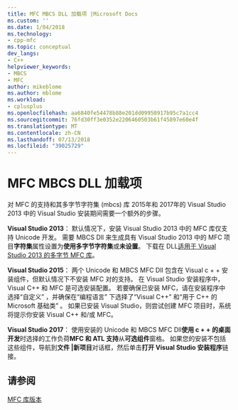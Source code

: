 ```yaml
---
title: MFC MBCS DLL 加载项 |Microsoft Docs
ms.custom: ''
ms.date: 1/04/2018
ms.technology:
- cpp-mfc
ms.topic: conceptual
dev_langs:
- C++
helpviewer_keywords:
- MBCS
- MFC
author: mikeblome
ms.author: mblome
ms.workload:
- cplusplus
ms.openlocfilehash: aa6840fe54478b88e201dd09950917b95c7a1cc4
ms.sourcegitcommit: 76fd30ff3e0352e2206460503b61f45897e60e4f
ms.translationtype: MT
ms.contentlocale: zh-CN
ms.lasthandoff: 07/13/2018
ms.locfileid: "39025729"
---
```

# <a name="mfc-mbcs-dll-add-on"></a>MFC MBCS DLL 加载项

对 MFC 的支持和其多字节字符集 (mbcs) 库 2015年和 2017年的 Visual Studio 2013 中的 Visual Studio 安装期间需要一个额外的步骤。

**Visual Studio 2013**： 默认情况下，安装 Visual Studio 2013 中的 MFC 库仅支持 Unicode 开发。 需要 MBCS Dll 来生成具有 Visual Studio 2013 中的 MFC 项目**字符集**属性设置为**使用多字节字符集**或**未设置**。 下载在 DLL[适用于 Visual Studio 2013 的多字节 MFC 库](https://www.microsoft.com/download/details.aspx?id=40770)。

**Visual Studio 2015**： 两个 Unicode 和 MBCS MFC Dll 包含在 Visual c + + 安装组件，但默认情况下不安装 MFC 对的支持。 在 Visual Studio 安装程序中，Visual C++ 和 MFC 是可选安装配置。 若要确保已安装 MFC，请在安装程序中选择“自定义”  ，并确保在“编程语言” 下选择了“Visual C++”  和“用于 C++ 的 Microsoft 基础类”  。 如果已安装 Visual Studio，则尝试创建 MFC 项目时，系统将提示你安装 Visual C++ 和/或 MFC。

**Visual Studio 2017**： 使用安装的 Unicode 和 MBCS MFC Dll**使用 c + + 的桌面开发**时选择的工作负荷**MFC 和 ATL 支持**从**可选组件**窗格。 如果您的安装不包括这些组件，导航到**文件 |新项目**对话框，然后单击**打开 Visual Studio 安装程序**链接。

## <a name="see-also"></a>请参阅

[MFC 库版本](../mfc/mfc-library-versions.md)

